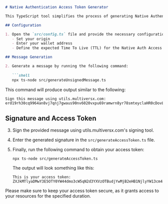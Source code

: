 ```markdown
# Native Authentication Access Token Generator

This TypeScript tool simplifies the process of generating Native Authentication access tokens. Follow the steps below to configure and use this tool effectively.

## Configuration

1. Open the `src/config.ts` file and provide the necessary configuration details:
   - Set your origin
   - Enter your wallet address
   - Define the expected Time To Live (TTL) for the Native Auth Access tokens (defaults to 7 days).

## Message Generation

2. Generate a message by running the following command:
   
   ```shell
   npx ts-node src/generateUnsignedMessage.ts
   ```

   This command will produce output similar to the following:

   ```
   Sign this message using utils.multiversx.com:
   erd19rh30cq9964an8vj7qnj7gwaus90nv6020vxpu69ramwrn8yr78smteyclaHR0cDovL2xvY2FsaG9zdDozMDAw.b1f6c7b8278c5c15d1e090da4b463450bdbf302f9734ed407f29a961903110fe.604800.e30
   ```

## Signature and Access Token

3. Sign the provided message using utils.multiversx.com's signing tool.
4. Enter the generated signature in the `src/generateAccessToken.ts` file.

5. Finally, run the following command to obtain your access token:

   ```shell
   npx ts-node src/generateAccessToken.ts
   ```

   The output will look something like this:

   ```
   This is your access token:
   ZXJkMTlyaDMwY3E5OTY0YW44dmo3cW5qN2d3YXVzOTBudjYwMjB2eHB1NjlyYW13cm44eXI3OHNmdGV5Y2w.YUhSMGNEb3ZMMnh2WTJGc2FHOXpkRG96TURBdy5mNDYwNTM1MTc0MTZhYjYzZTNmNDcxMjE2OGMxOTY2YzFkMjMxYTdkMWNjNjQyNzhlMGNmYTIxM2IwNzU0MjUyLjYwNDgwMC5lMzA.7329f06b26c1fe3b96c739160447a25c174b6096bcdde44d55ff602e2e20c643bdfaebfb62d4b2579b80e64d7e18670e775fa270d4c1e19c3b561980c0000f08
   ```

Please make sure to keep your access token secure, as it grants access to your resources for the specified duration.

```
